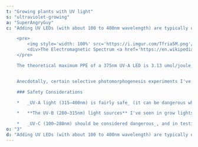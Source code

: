 ```yaml
---
t: "Growing plants with UV light"
s: "ultraviolet-growing"
a: "SuperAngryGuy"
c: "Adding UV LEDs (with about 100 to 400nm wavelength) are typically only used for light sensitive protein reactions effects, **not as photosynthesis drivers per se**. The pure UV-A grows I've done did result in slow grow and stunted plants. If I wanted to keep a tiny, important plant alive for a long duration I would be using pure UV-A. But, _the effects of UV-A on a plant can be unpredictable_ and needs to be tested by cultivar. The main UV light sensitive protein known about currently is the UVR8 protein which is a 280-315nm UV-B receptor, not a UV-A receptor.

    <pre>
        <img style='width: 100%' src='https://i.imgur.com/Tfria5M.png'/>
        <div>The Electromagnetic Spectrum <a href='https://en.wikipedia.org/wiki/Electromagnetic_radiation#/media/File:EM_spectrumrevised.png'>(source)</a></div>
    </pre>

    The theoretical maximum PPE of a 375nm UV-A LED is 3.13 umol/joule, and the relative low photosynthesis rate is going to make them a no-go in LED lighting except for photomorphogenesis effects. Making red lettuce cultivars more red by increasing anthocyanin production, or trying to increase trichome and cannabinoid production in cannabis plants, may be reasons to use UV light.


    Anecdotally, certain selective photomorphogenesis experiments I've done with UVA compared to blue leads me to believe that **there may be at least one unknown UVA light sensitive protein either as a primary receptor**, or my SWAG (scientific wild-ass guess) is a UVA light sensitive protein that can express itself differently in different plant parts, affecting the protein phototropin/cryptochrome signal transduction pathways locally. For example the hypocotyl (the stem before the first set of true leaves) can react much differently than the epicotyl (the stem after the first set of true leaves) in some plants like pole beans in my 470nm vs 405nm experiments.

    ### Safety Considerations

    *   _UV-A light (315–400nm) is fairly safe_ (it can be dangerous when you stick your eye close to a light source that appears dim yet has a high radiant flux) and at the time of this writing, only UV-A LEDs are used in LED grow lights if UV light is used.

    *   **The UV-B (280–315nm) light sources** I've seen in grow lights are still tube based because UV-B LEDs are still inefficient (5-10% range).

    *   _UV-C (100–280nm) should be considered dangerous_, and in testing I have damaged a number of plants with higher amounts of UV-C."
o: "3"
d: "Adding UV LEDs (with about 100 to 400nm wavelength) are typically only used for light sensitive protein reactions effects, not as photosynthesis drivers per se. The pure UV-A grows I've done did result in slow grow and stunted plants."
---
```



